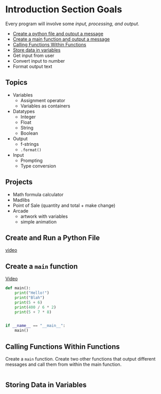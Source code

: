 # Introduction Section Goals
Every program will involve some *input, processing, and output*.
- [Create a python file and output a message](#create-and-run-a-python-file)
- [Create a main function and output a message](#create-a-main-function)
- [Calling Functions Within Functions](#calling-functions-within-functions)
- [Store data in variables](#storing-data-in-variables)
- Get input from user
- Convert input to number
- Format output text

## Topics
- Variables
    - Assignment operator
    - Variables as containers
- Datatypes
    - Integer
    - Float
    - String
    - Boolean
- Output
    - f-strings
    - `.format()`
- Input
    - Prompting
    - Type conversion
    
## Projects
- Math formula calculator
- Madlibs
- Point of Sale (quantity and total + make change)
- Arcade
    - artwork with variables
    - simple animation
    
## Create and Run a Python File
[video](https://youtu.be/9TnvlIEgGVI)

## Create a `main` function
[Video](https://youtu.be/mEL944nYaEQ)

```python
def main():
    print("Hello!")
    print("Blah")
    print(5 + 6)
    print(400 / 6 * 2)
    print(5 + 7 * 8)


if __name__ == "__main__":
    main()

```

## Calling Functions Within Functions 
Create a `main` function. Create two other functions that output different 
messages and call them from within the main function.
```python

```

   
## Storing Data in Variables
```python

```
